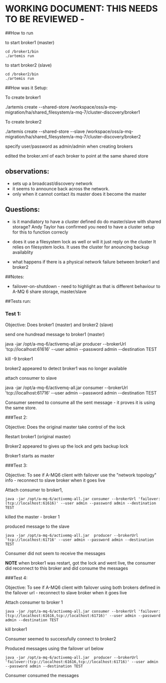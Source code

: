 
# WORKING DOCUMENT: THIS NEEDS TO BE REVIEWED -

##How to run

to start broker1 (master)
	
	cd /broker1/bin
	./artemis run

to start broker2 (slave)
	
	cd /broker2/bin
	./artemis run




##How was it Setup:

To create broker1

./artemis create  --shared-store /workspace/oss/a-mq-migration/ha/shared_filesystem/a-mq-7/cluster-discovery/broker1

To create broker2

./artemis create  --shared-store --slave /workspace/oss/a-mq-migration/ha/shared_filesystem/a-mq-7/cluster-discovery/broker2

specify user/password as admin/admin when creating brokers


edited the broker.xml of each broker to point at the same shared store

## observations:

- sets up a broadcast/discovery network
- it seems to announce back across the network. 
- only when it cannot contact its master does it become the master



## Questions: 
- is it mandiatory to have a  cluster defined do do master/slave with shared storage?
Andy Taylor has confirmed you need to have a cluster setup for this to function correcly


- does it use a filesystem lock as well or will it just reply on the cluster 
It relies on filesystem locks. It uses the cluster for anouncing backup availablity


- what happens if there is a physical network failure between broker1 and broker2

##Notes: 
- failover-on-shutdown - need to highlight as that is different behaviour to A-MQ 6 share storage, master/slave


##Tests run:

### Test 1:

Objective: Does broker1 (master) and broker2 (slave)

send one hundread message to broker1 (master)

 java -jar /opt/a-mq-6/activemq-all.jar  producer --brokerUrl 'tcp://localhost:61616' --user admin --password admin --destination TEST
 
kill -9 broker1

broker2 appeared to detect broker1 was no longer available 

attach consumer to slave 

java -jar /opt/a-mq-6/activemq-all.jar consumer --brokerUrl 'tcp://localhost:61716' --user admin --password admin --destination TEST

Consumer seemed to consume all the sent message - it proves it is using the same store.

###Test 2:

Objective: Does the original master take control of the lock

Restart broker1 (original master)

Broker2 appeared to gives up the lock and gets backup lock

Broker1 starts as master


###Test 3:

Objective: To see if A-MQ6 client with failover use the "network topology" info - reconnect to slave broker when it goes live

Attach consumer to broker1, 

	java -jar /opt/a-mq-6/activemq-all.jar consumer --brokerUrl 'failover:(tcp://localhost:61616)' --user admin --password admin --destination TEST

killed the master - broker 1

produced message to the slave 

	java -jar /opt/a-mq-6/activemq-all.jar  producer --brokerUrl 'tcp://localhost:61716' --user admin --password admin --destination TEST

Consumer did not seem to receive the messages

**NOTE** when broker1 was restart, got the lock and went live, the consumer did reconnect to this broker and did consume the messages


###Test 4:

Objective: To see if A-MQ6 client with failover using both brokers defined in the failover url - reconnect to slave broker when it goes live

Attach consumer to broker 1

	java -jar /opt/a-mq-6/activemq-all.jar consumer --brokerUrl 'failover:(tcp://localhost:61616,tcp://localhost:61716)' --user admin --password admin --destination TEST

kill broker1 

Consumer seemed to successfully connect to broker2

Produced messages using the failover url below

	java -jar /opt/a-mq-6/activemq-all.jar  producer --brokerUrl 'failover:(tcp://localhost:61616,tcp://localhost:61716)' --user admin --password admin --destination TEST

Consumer consumed the messages













 